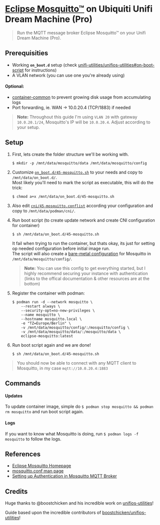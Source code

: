 # [Eclipse Mosquitto™](https://mosquitto.org) on Ubiquiti Unifi Dream Machine (Pro)

> Run the MQTT message broker Eclipse Mosquitto™ on your Unifi Dream Machine (Pro).

## Prerequisities

- Working **`on_boot.d`** setup (check [unifi-utilities/unifios-utilities#on-boot-script](https://github.com/unifi-utilities/unifios-utilities/tree/main/on-boot-script) for instructions)
- A VLAN network (you can use one you're already using)

#### Optional:

- [container-common](../container-common/README.md) to prevent growing disk usage from accumulating logs
- Port forwarding, ie. WAN -> 10.0.20.4 (TCP/1883) if needed

> **Note:** Throughout this guide I'm using `VLAN 20` with gateway `10.0.20.1/24`, Mosquitto's IP will be `10.0.20.4`.
> Adjust according to your setup.

## Setup

1. First, lets create the folder structure we'll be working with.

    `$ mkdir -p /mnt/data/mosquitto/data /mnt/data/mosquitto/config`

2. Customize [`on_boot.d/45-mosquitto.sh`](on_boot.d/45-mosquitto.sh) to your needs and copy to `/mnt/data/on_boot.d/`.  
    Most likely you'll need to mark the script as executable, this will do the trick:

    `$ chmod a+x /mnt/data/on_boot.d/45-mosquitto.sh`

3. Also edit [`cni/45-mosquitto.conflist`](cni/45-mosquitto.conflist) according your configuration and copy to `/mnt/data/podman/cni/`.

4. Run boot script (to create update network and create CNI configuration for container)

    `$ sh /mnt/data/on_boot.d/45-mosquitto.sh`

    It fail when trying to run the container, but thats okay, its just for setting op needed configuration before initial image run.  
    The script will also create a [bare-metal configuration](config/mosquitto.conf) for Mosquitto in `/mnt/data/mosquitto/config/`.  

    > **Note:** You can use this config to get everything started, but I highly recommend securing your instance with authentication (links to the offical documentation & other resources are at the bottom)

5. Register the container with podman:

    ```shell
    $ podman run -d --network mosquitto \
        --restart always \
        --security-opt=no-new-privileges \
        --name mosquitto \
        --hostname mosquitto.local \
        -e "TZ=Europe/Berlin" \
        -v /mnt/data/mosquitto/config/:/mosquitto/config \
        -v /mnt/data/mosquitto/data/:/mosquitto/data \
        eclipse-mosquitto:latest
    ```

6. Run boot script again and we are done!

    `$ sh /mnt/data/on_boot.d/45-mosquitto.sh`

> You should now be able to connect with any MQTT client to Mosquitto, in my case `mqtt://10.0.20.4:1883`

## Commands

#### Updates

To update container image, simple do `$ podman stop mosquitto && podman rm mosquitto` and run boot script again.

#### Logs

If you want to know what Mosquitto is doing, run `$ podman logs -f mosquitto` to follow the logs.

## References

- [Eclipse Mosquitto Homepage](https://mosquitto.org)
- [mosquitto.conf man page](https://mosquitto.org/man/mosquitto-conf-5.html)
- [Setting up Authentication in Mosquitto MQTT Broker](https://medium.com/@eranda/setting-up-authentication-on-mosquitto-mqtt-broker-de5df2e29afc)

## Credits

Huge thanks to @boostchicken and his incredible work on [unifios-utilities](https://github.com/unifi-utilities/unifios-utilities)!  

Guide based upon the incredible contributors of [boostchicken/unifios-utilities](https://github.com/unifi-utilities/unifios-utilities)!

